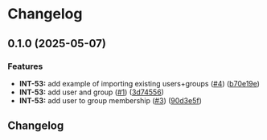 # Changelog

## 0.1.0 (2025-05-07)


### Features

* **INT-53:** add example of importing existing users+groups ([#4](https://github.com/masterpointio/terraform-googleworkspace-users-groups-automation/issues/4)) ([b70e19e](https://github.com/masterpointio/terraform-googleworkspace-users-groups-automation/commit/b70e19e1c7975ea2a80a573fe0365bc4071e9bbd))
* **INT-53:** add user and group ([#1](https://github.com/masterpointio/terraform-googleworkspace-users-groups-automation/issues/1)) ([3d74556](https://github.com/masterpointio/terraform-googleworkspace-users-groups-automation/commit/3d745562ba9dd29f87d94288e3c0b645b7d83e86))
* **INT-53:** add user to group membership ([#3](https://github.com/masterpointio/terraform-googleworkspace-users-groups-automation/issues/3)) ([90d3e5f](https://github.com/masterpointio/terraform-googleworkspace-users-groups-automation/commit/90d3e5f19ba2eb7950e2da6b637ac5d658e30900))

## Changelog
